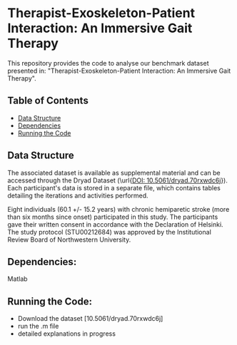 # Therapist-Exoskeleton-Patient Interaction: An Immersive Gait Therapy
This repository provides the code to analyse our benchmark dataset presented in: "Therapist-Exoskeleton-Patient Interaction: An Immersive Gait Therapy". 

## Table of Contents

* [Data Structure](#data-structure)
* [Dependencies](#dependencies)
* [Running the Code](#running-the-code)


## Data Structure
The associated dataset is available as supplemental material and can be accessed through the Dryad Dataset (\url{[DOI: 10.5061/dryad.70rxwdc6j](https://datadryad.org/share/kkuygTn_rEXdvFofV5540gZoehvy2s-4RX-x2y8KmP8)}). Each participant's data is stored in a separate file, which contains tables detailing the iterations and activities performed.

Eight individuals (60.1 +/- 15.2 years) with chronic hemiparetic stroke (more than six months since onset) participated in this study. The participants gave their written consent in accordance with the Declaration of Helsinki. The study protocol (STU00212684) was approved by the Institutional Review Board of Northwestern University.

## Dependencies:
Matlab

## Running the Code: 
- Download the dataset [10.5061/dryad.70rxwdc6j]
- run the .m file
- detailed explanations in progress

